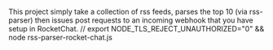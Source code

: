 This project simply take a collection of rss feeds, parses the top 10 (via rss-parser) then issues post requests to an incoming webhook that you have setup in RocketChat.
// export NODE_TLS_REJECT_UNAUTHORIZED="0" && node rss-parser-rocket-chat.js